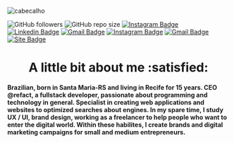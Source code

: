 <!-- Imagem do topo da biografia -->
![cabecalho](https://github.com/faellbalboa/faellbalboa/blob/main/head%20github%40300x.png)
<!-- Botões com linkss -->
 ![GitHub followers](https://img.shields.io/github/followers/faellbalboa?color=%23c16a28&label=Followers&style=flat-square)
![GitHub repo size](https://img.shields.io/github/repo-size/faellbalboa/faellbalboa?color=%23c16a28&label=Size&style=flat-square)
[![Instagram Badge](https://img.shields.io/badge/-Rafael%20Rodrigues-262f38?style=flat-square&logo=Instagram&logoColor=white&link=https://www.instagram.com/faelbalboa/)](https://www.instagram.com/faelbalboa/)
[![Linkedin Badge](https://img.shields.io/badge/-Rafael%20Rodrigues-262f38?style=flat-square&logo=Linkedin&logoColor=white&link=https://www.linkedin.com/in/rafael-rodrigues-43a3b818a/)](https://www.linkedin.com/in/rafael-rodrigues-43a3b818a/)
[![Gmail Badge](https://img.shields.io/badge/-faellrs@gmail.com-262f38?style=flat-square&logo=Gmail&logoColor=white&link=mailto:faellrs@gmail.com)](mailto:faellrs@gmail.com)
[![Instagram Badge](https://img.shields.io/badge/-Refact-262f38?style=flat-square&logo=Instagram&logoColor=white&link=https://www.instagram.com/refact.it/)](https://www.instagram.com/refact.it/)
[![Gmail Badge](https://img.shields.io/badge/-refact.it@gmail.com-262f38?style=flat-square&logo=Gmail&logoColor=white&link=mailto:refact.it@gmail.com)](mailto:refact.it@gmail.com)
[![Site Badge](https://img.shields.io/badge/-Portfólio-262f38?style=flat-square&logo=Site&logoColor=white&link=https://www.refact.com.br/)](https://www.refact.com.br/) 

<!-- Título da bio -->
<h1 align="center"> A little bit about me :satisfied:</h1>

<!-- Descrição da bio -->
<h4> Brazilian, born in Santa Maria-RS and living in Recife for 15 years. CEO @refact, a fullstack developer, passionate about programming and technology in general. Specialist in creating web applications and websites to optimized searches about engines. In my spare time, I study UX / UI, brand design, working as a freelancer to help people who want to enter the digital world. Within these habilites, I create brands and digital marketing campaigns for small and medium entrepreneurs.</h4>




